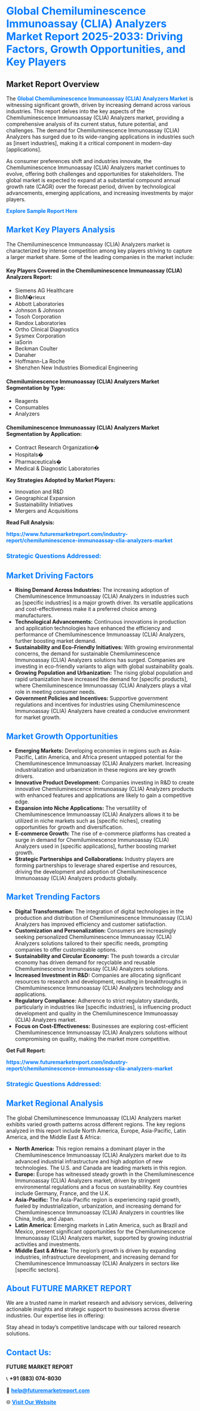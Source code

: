 <h1 style="color: #007BFF;">Global Chemiluminescence Immunoassay (CLIA) Analyzers Market Report 2025-2033: Driving Factors, Growth Opportunities, and Key Players</h1>

<section id="overview">
<h2>Market Report Overview</h2>
<p>The <a href="https://www.futuremarketreport.com/industry-report/chemiluminescence-immunoassay-clia-analyzers-market" style="color: #007BFF; text-decoration: none;"><strong>Global Chemiluminescence Immunoassay (CLIA) Analyzers Market</strong></a> is witnessing significant growth, driven by increasing demand across various industries. This report delves into the key aspects of the Chemiluminescence Immunoassay (CLIA) Analyzers market, providing a comprehensive analysis of its current status, future potential, and challenges. The demand for Chemiluminescence Immunoassay (CLIA) Analyzers has surged due to its wide-ranging applications in industries such as [insert industries], making it a critical component in modern-day [applications].</p>
<p>As consumer preferences shift and industries innovate, the Chemiluminescence Immunoassay (CLIA) Analyzers market continues to evolve, offering both challenges and opportunities for stakeholders. The global market is expected to expand at a substantial compound annual growth rate (CAGR) over the forecast period, driven by technological advancements, emerging applications, and increasing investments by major players.</p>
</section>

<section id="overview">
<p><a href="https://www.futuremarketreport.com/request-sample/reportId=108449" style="color: #007BFF; text-decoration: none;"><strong>Explore Sample Report Here</strong></a></p>
</section>

<section id="key-players">
<h2 style="color: #007BFF;">Market Key Players Analysis</h2>
<p>The Chemiluminescence Immunoassay (CLIA) Analyzers market is characterized by intense competition among key players striving to capture a larger market share. Some of the leading companies in the market include:</p>
<h4>Key Players Covered in the Chemiluminescence Immunoassay (CLIA) Analyzers Report:</h4>
<ul><li>Siemens AG Healthcare</li><li>BioM�rieux</li><li>Abbott Laboratories</li><li>Johnson &amp; Johnson</li><li>Tosoh Corporation</li><li>Randox Laboratories</li><li>Ortho Clinical Diagnostics</li><li>Sysmex Corporation</li><li>iaSorin</li><li>Beckman Coulter</li><li>Danaher</li><li>Hoffmann-La Roche</li><li>Shenzhen New Industries Biomedical Engineering</li></ul>
<h4>Chemiluminescence Immunoassay (CLIA) Analyzers Market Segmentation by Type:</h4>
<ul><li>Reagents</li><li>Consumables</li><li>Analyzers</li></ul>

<h4>Chemiluminescence Immunoassay (CLIA) Analyzers Market Segmentation by Application:</h4>
<ul><li>Contract Research Organization�</li><li>Hospitals�</li><li>Pharmaceuticals�</li><li>Medical &amp; Diagnostic Laboratories</li></ul>
<p><strong>Key Strategies Adopted by Market Players:</strong></p>
<ul>
<li>Innovation and R&D</li>
<li>Geographical Expansion</li>
<li>Sustainability Initiatives</li>
<li>Mergers and Acquisitions</li>
</ul>
</section>

<section>
<p><strong>Read Full Analysis: </strong></p><a href="https://www.futuremarketreport.com/industry-report/chemiluminescence-immunoassay-clia-analyzers-market" style="color: #007BFF; text-decoration: none;"><strong>https://www.futuremarketreport.com/industry-report/chemiluminescence-immunoassay-clia-analyzers-market</strong></a>
<h3 style="color: #007BFF;">Strategic Questions Addressed:</h3>
</section>

<section id="driving-factors">
<h2 style="color: #007BFF;">Market Driving Factors</h2>
<ul>
<li><strong>Rising Demand Across Industries:</strong> The increasing adoption of Chemiluminescence Immunoassay (CLIA) Analyzers in industries such as [specific industries] is a major growth driver. Its versatile applications and cost-effectiveness make it a preferred choice among manufacturers.</li>
<li><strong>Technological Advancements:</strong> Continuous innovations in production and application technologies have enhanced the efficiency and performance of Chemiluminescence Immunoassay (CLIA) Analyzers, further boosting market demand.</li>
<li><strong>Sustainability and Eco-Friendly Initiatives:</strong> With growing environmental concerns, the demand for sustainable Chemiluminescence Immunoassay (CLIA) Analyzers solutions has surged. Companies are investing in eco-friendly variants to align with global sustainability goals.</li>
<li><strong>Growing Population and Urbanization:</strong> The rising global population and rapid urbanization have increased the demand for [specific products], where Chemiluminescence Immunoassay (CLIA) Analyzers plays a vital role in meeting consumer needs.</li>
<li><strong>Government Policies and Incentives:</strong> Supportive government regulations and incentives for industries using Chemiluminescence Immunoassay (CLIA) Analyzers have created a conducive environment for market growth.</li>
</ul>
</section>

<section id="growth-opportunities">
<h2 style="color: #007BFF;">Market Growth Opportunities</h2>
<ul>
<li><strong>Emerging Markets:</strong> Developing economies in regions such as Asia-Pacific, Latin America, and Africa present untapped potential for the Chemiluminescence Immunoassay (CLIA) Analyzers market. Increasing industrialization and urbanization in these regions are key growth drivers.</li>
<li><strong>Innovative Product Development:</strong> Companies investing in R&D to create innovative Chemiluminescence Immunoassay (CLIA) Analyzers products with enhanced features and applications are likely to gain a competitive edge.</li>
<li><strong>Expansion into Niche Applications:</strong> The versatility of Chemiluminescence Immunoassay (CLIA) Analyzers allows it to be utilized in niche markets such as [specific niches], creating opportunities for growth and diversification.</li>
<li><strong>E-commerce Growth:</strong> The rise of e-commerce platforms has created a surge in demand for Chemiluminescence Immunoassay (CLIA) Analyzers used in [specific applications], further boosting market growth.</li>
<li><strong>Strategic Partnerships and Collaborations:</strong> Industry players are forming partnerships to leverage shared expertise and resources, driving the development and adoption of Chemiluminescence Immunoassay (CLIA) Analyzers products globally.</li>
</ul>
</section>

<section id="trending-factors">
<h2 style="color: #007BFF;">Market Trending Factors</h2>
<ul>
<li><strong>Digital Transformation:</strong> The integration of digital technologies in the production and distribution of Chemiluminescence Immunoassay (CLIA) Analyzers has improved efficiency and customer satisfaction.</li>
<li><strong>Customization and Personalization:</strong> Consumers are increasingly seeking personalized Chemiluminescence Immunoassay (CLIA) Analyzers solutions tailored to their specific needs, prompting companies to offer customizable options.</li>
<li><strong>Sustainability and Circular Economy:</strong> The push towards a circular economy has driven demand for recyclable and reusable Chemiluminescence Immunoassay (CLIA) Analyzers solutions.</li>
<li><strong>Increased Investment in R&D:</strong> Companies are allocating significant resources to research and development, resulting in breakthroughs in Chemiluminescence Immunoassay (CLIA) Analyzers technology and applications.</li>
<li><strong>Regulatory Compliance:</strong> Adherence to strict regulatory standards, particularly in industries like [specific industries], is influencing product development and quality in the Chemiluminescence Immunoassay (CLIA) Analyzers market.</li>
<li><strong>Focus on Cost-Effectiveness:</strong> Businesses are exploring cost-efficient Chemiluminescence Immunoassay (CLIA) Analyzers solutions without compromising on quality, making the market more competitive.</li>
</ul>
</section>

<section>
<p><strong>Get Full Report: </strong></p><a href="https://www.futuremarketreport.com/industry-report/chemiluminescence-immunoassay-clia-analyzers-market" style="color: #007BFF; text-decoration: none;"><strong>https://www.futuremarketreport.com/industry-report/chemiluminescence-immunoassay-clia-analyzers-market</strong></a>
<h3 style="color: #007BFF;">Strategic Questions Addressed:</h3>
</section>


<section id="regional-analysis">
<h2 style="color: #007BFF;">Market Regional Analysis</h2>
<p>The global Chemiluminescence Immunoassay (CLIA) Analyzers market exhibits varied growth patterns across different regions. The key regions analyzed in this report include North America, Europe, Asia-Pacific, Latin America, and the Middle East & Africa:</p>
<ul>
<li><strong>North America:</strong> This region remains a dominant player in the Chemiluminescence Immunoassay (CLIA) Analyzers market due to its advanced industrial infrastructure and high adoption of new technologies. The U.S. and Canada are leading markets in this region.</li>
<li><strong>Europe:</strong> Europe has witnessed steady growth in the Chemiluminescence Immunoassay (CLIA) Analyzers market, driven by stringent environmental regulations and a focus on sustainability. Key countries include Germany, France, and the U.K.</li>
<li><strong>Asia-Pacific:</strong> The Asia-Pacific region is experiencing rapid growth, fueled by industrialization, urbanization, and increasing demand for Chemiluminescence Immunoassay (CLIA) Analyzers in countries like China, India, and Japan.</li>
<li><strong>Latin America:</strong> Emerging markets in Latin America, such as Brazil and Mexico, present significant opportunities for the Chemiluminescence Immunoassay (CLIA) Analyzers market, supported by growing industrial activities and investments.</li>
<li><strong>Middle East & Africa:</strong> The region’s growth is driven by expanding industries, infrastructure development, and increasing demand for Chemiluminescence Immunoassay (CLIA) Analyzers in sectors like [specific sectors].</li>
</ul>
</section>

<footer>
<h2 style="color: #007BFF;">About FUTURE MARKET REPORT</h2>
<p>We are a trusted name in market research and advisory services, delivering actionable insights and strategic support to businesses across diverse industries. Our expertise lies in offering:</p>

<p>Stay ahead in today’s competitive landscape with our tailored research solutions.</p>

<h2 style="color: #007BFF;">Contact Us:</h2>
<p><strong>FUTURE MARKET REPORT</strong></p>
<p>📞 <strong>+91 (883) 074-8030</strong></p>
<p>📧 <strong><a href="mailto:help@futuremarketreport.com" style="color: #007BFF;">help@futuremarketreport.com</a></strong></p>
<p>🌐 <strong><a href="https://www.futuremarketreport.com/" style="color: #007BFF;">Visit Our Website</a></strong></p>
</footer>